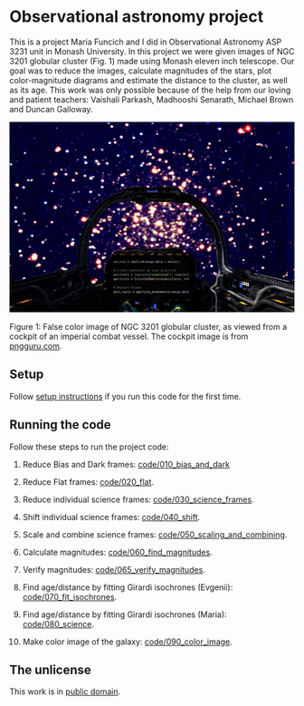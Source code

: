 # Observational astronomy project

This is a project Maria Funcich and I did in Observational Astronomy ASP 3231 unit in Monash University. In this project we were given images of NGC 3201 globular cluster (Fig. 1) made using Monash eleven inch telescope. Our goal was to reduce the images, calculate magnitudes of the stars, plot color-magnitude diagrams and estimate the distance to the cluster, as well as its age. This work was only possible because of the help from our loving and patient teachers: Vaishali Parkash, Madhooshi Senarath, Michael Brown and Duncan Galloway. 

![False color image of NGC 3201 globular cluster](https://raw.githubusercontent.com/evgenyneu/asp3231_project/master/code/090_color_image/images/spaceshit.jpg)

Figure 1: False color image of NGC 3201 globular cluster, as viewed from a cockpit of an imperial combat vessel. The cockpit image is from [pngguru.com](https://www.pngguru.com/free-transparent-background-png-clipart-nprbv).

## Setup

Follow [setup instructions](setup.md) if you run this code for the first time.

## Running the code

Follow these steps to run the project code:

1. Reduce Bias and Dark frames: [code/010_bias_and_dark](code/010_bias_and_dark)

1. Reduce Flat frames: [code/020_flat](code/020_flat).

1. Reduce individual science frames: [code/030_science_frames](code/030_science_frames).

1. Shift individual science frames: [code/040_shift](code/040_shift).

1. Scale and combine science frames: [code/050_scaling_and_combining](code/050_scaling_and_combining).

1. Calculate magnitudes: [code/060_find_magnitudes](code/060_find_magnitudes).

1. Verify magnitudes: [code/065_verify_magnitudes](code/065_verify_magnitudes).

1. Find age/distance by fitting Girardi isochrones (Evgenii): [code/070_fit_isochrones](code/070_fit_isochrones).

1. Find age/distance by fitting Girardi isochrones (Maria): [code/080_science](code/080_science).

1. Make color image of the galaxy: [code/090_color_image](code/090_color_image).


## The unlicense

This work is in [public domain](https://github.com/evgenyneu/tarpan/blob/master/LICENSE).
